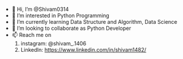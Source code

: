 - 👋 Hi, I’m @Shivam0314
- 👀 I’m interested in Python Programming
- 🌱 I’m currently learning Data Structure and Algorithm, Data Science
- 💞️ I’m looking to collaborate as Python Developer
- 📫 Reach me on 
     1. instagram: @shivam_.1406
     2. LinkedIn: https://www.linkedin.com/in/shivam1482/

<!---
Shivam0314/Shivam0314 is a ✨ special ✨ repository because its `README.md` (this file) appears on your GitHub profile.
You can click the Preview link to take a look at your changes.
--->
